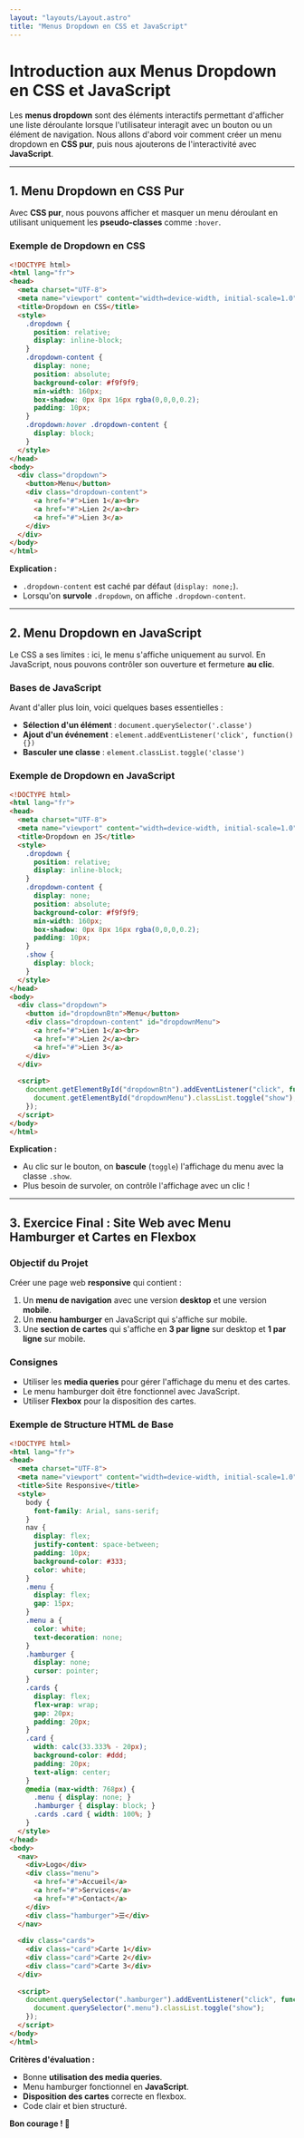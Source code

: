 ```yaml
---
layout: "layouts/Layout.astro"
title: "Menus Dropdown en CSS et JavaScript"
---
```


# Introduction aux Menus Dropdown en CSS et JavaScript

Les **menus dropdown** sont des éléments interactifs permettant d'afficher une liste déroulante lorsque l'utilisateur interagit avec un bouton ou un élément de navigation. Nous allons d'abord voir comment créer un menu dropdown en **CSS pur**, puis nous ajouterons de l'interactivité avec **JavaScript**.

---

## 1. Menu Dropdown en CSS Pur

Avec **CSS pur**, nous pouvons afficher et masquer un menu déroulant en utilisant uniquement les **pseudo-classes** comme `:hover`.

### Exemple de Dropdown en CSS

```html
<!DOCTYPE html>
<html lang="fr">
<head>
  <meta charset="UTF-8">
  <meta name="viewport" content="width=device-width, initial-scale=1.0">
  <title>Dropdown en CSS</title>
  <style>
    .dropdown {
      position: relative;
      display: inline-block;
    }
    .dropdown-content {
      display: none;
      position: absolute;
      background-color: #f9f9f9;
      min-width: 160px;
      box-shadow: 0px 8px 16px rgba(0,0,0,0.2);
      padding: 10px;
    }
    .dropdown:hover .dropdown-content {
      display: block;
    }
  </style>
</head>
<body>
  <div class="dropdown">
    <button>Menu</button>
    <div class="dropdown-content">
      <a href="#">Lien 1</a><br>
      <a href="#">Lien 2</a><br>
      <a href="#">Lien 3</a>
    </div>
  </div>
</body>
</html>
```

**Explication :**
- `.dropdown-content` est caché par défaut (`display: none;`).
- Lorsqu'on **survole** `.dropdown`, on affiche `.dropdown-content`.

---

## 2. Menu Dropdown en JavaScript

Le CSS a ses limites : ici, le menu s'affiche uniquement au survol. En JavaScript, nous pouvons contrôler son ouverture et fermeture **au clic**.

### Bases de JavaScript

Avant d'aller plus loin, voici quelques bases essentielles :
- **Sélection d'un élément** : `document.querySelector('.classe')`
- **Ajout d'un événement** : `element.addEventListener('click', function() {})`
- **Basculer une classe** : `element.classList.toggle('classe')`

### Exemple de Dropdown en JavaScript

```html
<!DOCTYPE html>
<html lang="fr">
<head>
  <meta charset="UTF-8">
  <meta name="viewport" content="width=device-width, initial-scale=1.0">
  <title>Dropdown en JS</title>
  <style>
    .dropdown {
      position: relative;
      display: inline-block;
    }
    .dropdown-content {
      display: none;
      position: absolute;
      background-color: #f9f9f9;
      min-width: 160px;
      box-shadow: 0px 8px 16px rgba(0,0,0,0.2);
      padding: 10px;
    }
    .show {
      display: block;
    }
  </style>
</head>
<body>
  <div class="dropdown">
    <button id="dropdownBtn">Menu</button>
    <div class="dropdown-content" id="dropdownMenu">
      <a href="#">Lien 1</a><br>
      <a href="#">Lien 2</a><br>
      <a href="#">Lien 3</a>
    </div>
  </div>
  
  <script>
    document.getElementById("dropdownBtn").addEventListener("click", function() {
      document.getElementById("dropdownMenu").classList.toggle("show");
    });
  </script>
</body>
</html>
```

**Explication :**
- Au clic sur le bouton, on **bascule** (`toggle`) l'affichage du menu avec la classe `.show`.
- Plus besoin de survoler, on contrôle l'affichage avec un clic !

---

## 3. Exercice Final : Site Web avec Menu Hamburger et Cartes en Flexbox

### Objectif du Projet
Créer une page web **responsive** qui contient :
1. Un **menu de navigation** avec une version **desktop** et une version **mobile**.
2. Un **menu hamburger** en JavaScript qui s'affiche sur mobile.
3. Une **section de cartes** qui s'affiche en **3 par ligne** sur desktop et **1 par ligne** sur mobile.

### Consignes
- Utiliser les **media queries** pour gérer l'affichage du menu et des cartes.
- Le menu hamburger doit être fonctionnel avec JavaScript.
- Utiliser **Flexbox** pour la disposition des cartes.

### Exemple de Structure HTML de Base

```html
<!DOCTYPE html>
<html lang="fr">
<head>
  <meta charset="UTF-8">
  <meta name="viewport" content="width=device-width, initial-scale=1.0">
  <title>Site Responsive</title>
  <style>
    body {
      font-family: Arial, sans-serif;
    }
    nav {
      display: flex;
      justify-content: space-between;
      padding: 10px;
      background-color: #333;
      color: white;
    }
    .menu {
      display: flex;
      gap: 15px;
    }
    .menu a {
      color: white;
      text-decoration: none;
    }
    .hamburger {
      display: none;
      cursor: pointer;
    }
    .cards {
      display: flex;
      flex-wrap: wrap;
      gap: 20px;
      padding: 20px;
    }
    .card {
      width: calc(33.333% - 20px);
      background-color: #ddd;
      padding: 20px;
      text-align: center;
    }
    @media (max-width: 768px) {
      .menu { display: none; }
      .hamburger { display: block; }
      .cards .card { width: 100%; }
    }
  </style>
</head>
<body>
  <nav>
    <div>Logo</div>
    <div class="menu">
      <a href="#">Accueil</a>
      <a href="#">Services</a>
      <a href="#">Contact</a>
    </div>
    <div class="hamburger">☰</div>
  </nav>
  
  <div class="cards">
    <div class="card">Carte 1</div>
    <div class="card">Carte 2</div>
    <div class="card">Carte 3</div>
  </div>
  
  <script>
    document.querySelector(".hamburger").addEventListener("click", function() {
      document.querySelector(".menu").classList.toggle("show");
    });
  </script>
</body>
</html>
```

**Critères d'évaluation :**
- Bonne **utilisation des media queries**.
- Menu hamburger fonctionnel en **JavaScript**.
- **Disposition des cartes** correcte en flexbox.
- Code clair et bien structuré.

**Bon courage ! 🚀**
